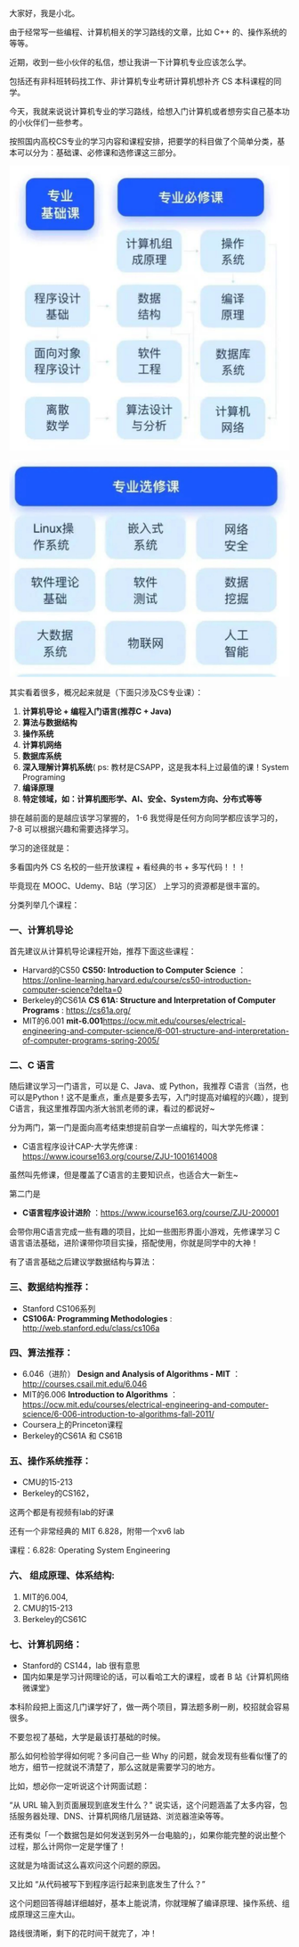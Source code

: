 大家好，我是小北。

由于经常写一些编程、计算机相关的学习路线的文章，比如 C++ 的、操作系统的等等。

近期，收到一些小伙伴的私信，想让我讲一下计算机专业应该怎么学。

包括还有非科班转码找工作、非计算机专业考研计算机想补齐 CS 本科课程的同学。

今天，我就来说说计算机专业的学习路线，给想入门计算机或者想夯实自己基本功的小伙伴们一些参考。

按照国内高校CS专业的学习内容和课程安排，把要学的科目做了个简单分类，基本可以分为：基础课、必修课和选修课这三部分。

![图片](大学里应该要学什么.assets/640.png)

![图片](大学里应该要学什么.assets/640.jpg)

其实看着很多，概况起来就是（下面只涉及CS专业课）：

1. **计算机导论 + 编程入门语言(推荐C + Java)**
2. **算法与数据结构**
3. **操作系统**
4. **计算机网络**
5. **数据库系统**
6. **深入理解计算机系统**( ps: 教材是CSAPP，这是我本科上过最值的课！System Programing
7. **编译原理**
8. **特定领域，如：计算机图形学、AI、安全、System方向、分布式等等**

排在越前面的是越应该学习掌握的， 1-6 我觉得是任何方向同学都应该学习的，7-8 可以根据兴趣和需要选择学习。

学习的途径就是：

多看国内外 CS 名校的一些开放课程 + 看经典的书 + 多写代码！！！

毕竟现在 MOOC、Udemy、B站（学习区） 上学习的资源都是很丰富的。

分类列举几个课程：

### 一、计算机导论

首先建议从计算机导论课程开始，推荐下面这些课程：

- Harvard的CS50  **CS50: Introduction to Computer Science** ：https://online-learning.harvard.edu/course/cs50-introduction-computer-science?delta=0
- Berkeley的CS61A  **CS 61A: Structure and Interpretation of Computer Programs** : https://cs61a.org/
- MIT的6.001  **mit-6.001**https://ocw.mit.edu/courses/electrical-engineering-and-computer-science/6-001-structure-and-interpretation-of-computer-programs-spring-2005/

### 二、C 语言

随后建议学习一门语言，可以是 C、Java、或 Python，我推荐 C语言（当然，也可以是Python！这不是重点，重点是要多去写，入门时提高对编程的兴趣），提到C语言，我这里推荐国内浙大翁凯老师的课，看过的都说好~

分为两门，第一门是面向高考结束想提前自学一点编程的，叫大学先修课：

- C语言程序设计CAP-大学先修课 : https://www.icourse163.org/course/ZJU-1001614008

虽然叫先修课，但是覆盖了C语言的主要知识点，也适合大一新生~

第二门是

- **C语言程序设计进阶** ：https://www.icourse163.org/course/ZJU-200001

会带你用C语言完成一些有趣的项目，比如一些图形界面小游戏，先修课学习 C 语言语法基础，进阶课带你项目实操，搭配使用，你就是同学中的大神！

有了语言基础之后建议学数据结构与算法：

### 三、数据结构推荐：

- Stanford CS106系列
- **CS106A: Programming Methodologies** : http://web.stanford.edu/class/cs106a

### 四、算法推荐：

- 6.046（进阶）  **Design and Analysis of Algorithms - MIT** ：http://courses.csail.mit.edu/6.046
- MIT的6.006  **Introduction to Algorithms** ：https://ocw.mit.edu/courses/electrical-engineering-and-computer-science/6-006-introduction-to-algorithms-fall-2011/
- Coursera上的Princeton课程
- Berkeley的CS61A 和 CS61B

### 五、操作系统推荐：

- CMU的15-213
- Berkeley的CS162，

这两个都是有视频有lab的好课

还有一个非常经典的 MIT 6.828，附带一个xv6 lab

课程：6.828: Operating System Engineering

### 六、 组成原理、体系结构:

1. MIT的6.004,
2. CMU的15-213
3. Berkeley的CS61C

### 七、计算机网络：

- Stanford的 CS144，lab 很有意思
- 国内如果是学习计网理论的话，可以看哈工大的课程，或者 B 站《计算机网络微课堂》

本科阶段把上面这几门课学好了，做一两个项目，算法题多刷一刷，校招就会容易很多。

不要忽视了基础，大学是最该打基础的时候。

那么如何检验学得如何呢？多问自己一些 Why 的问题，就会发现有些看似懂了的地方，细节一挖就说不清楚了，那么这就是需要学习的地方。

比如，想必你一定听说这个计网面试题：

“从 URL 输入到页面展现到底发生什么？" 说实话，这个问题涵盖了太多内容，包括服务器处理、DNS、计算机网络几层链路、浏览器渲染等等。

还有类似「一个数据包是如何发送到另外一台电脑的」，如果你能完整的说出整个过程，那么计网你一定是学懂了！

这就是为啥面试这么喜欢问这个问题的原因。

又比如 “从代码被写下到程序运行起来到底发生了什么？”

这个问题回答得越详细越好，基本上能说清，你就理解了编译原理、操作系统、组成原理这三座大山。

路线很清晰，剩下的花时间干就完了，冲！